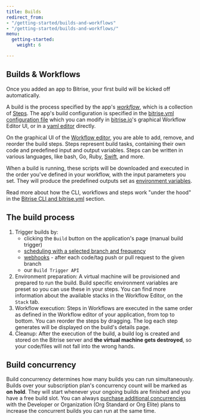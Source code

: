 ```yaml
---
title: Builds
redirect_from:
- "/getting-started/builds-and-workflows"
- "/getting-started/builds-and-workflows/"
menu:
  getting-started:
    weight: 6

---
```

## Builds & Workflows

Once you added an app to Bitrise, your first build will be kicked off automatically.

A build is the process specified by the app's [_workflow_](/steps-workflows/getting-started-workflows), which is a collection of [Steps](/steps-workflows/getting-started-steps). The app's build configuration is specified in the [bitrise.yml configuration file](/bitrise-cli/basics-of-bitrise-yml) which you can modify in [bitrise.io](https://www.bitrise.io)'s
graphical Workflow Editor UI,
or in a [yaml editor](http://blog.bitrise.io/2016/02/12/edit-your-yaml-files-like-a-boss.html) directly.

On the graphical UI of the [Workflow editor](/steps-workflows/getting-started-workflows), you are able to add, remove, and reorder the build steps. Steps represent build tasks, containing their own code and predefined input and output variables. Steps can be written in various languages, like bash, Go, Ruby, [Swift](https://go.bitrise.io/swift), and more.

When a build is running, these scripts will be downloaded and executed in the order you've defined in your workflow,
with the input parameters you set. They will produce the predefined outputs set as [environment variables](/builds/available-environment-variables).

Read more about how the CLI, workflows and steps work "under the hood" in the [Bitrise CLI and bitrise.yml](/bitrise-cli/) section.

## The build process

1. Trigger builds by:
   * clicking the `Build` button on the application's page (manual build trigger)
   * [scheduling with a selected branch and frequency](/builds/scheduling-builds)
   * [webhooks](/webhooks/) - after each code/tag push or pull request to the given branch
   * our `Build Trigger API`
2. Environment preparation:
   A virtual machine will be provisioned and prepared to run the build.
   Build specific environment variables are preset so you can use these in your steps.
   You can find more information about the available stacks in the Workflow Editor, on the `Stack` tab.
3. Workflow execution:
   Steps in Workflows are executed in the same order as defined in the Workflow editor of your application,
   from top to bottom. You can reorder the steps by dragging.
   The log each step generates will be displayed on the build's details page.
4. Cleanup:
   After the execution of the build, a build log is
   created and stored on the Bitrise server and **the virtual machine gets destroyed**,
   so your code/files will not fall into the wrong hands.

## Build concurrency

Build concurrency determines how many builds you can run simultaneously. Builds over your subscription plan's concurrency count will be marked as **on hold**.
They will start whenever your ongoing builds are finished and you have a free build slot. You can always [purchase additional concurrencies](https://www.bitrise.io/pricing) with the Developer or Organization (Org Standard or Org Elite) plans to increase the concurrent builds you can run at the same time.